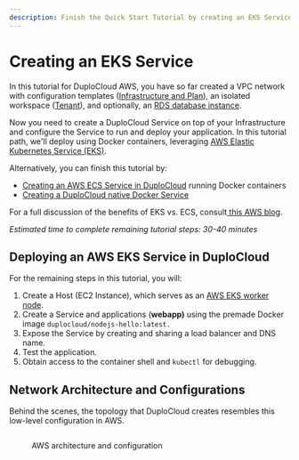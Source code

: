 ```yaml
---
description: Finish the Quick Start Tutorial by creating an EKS Service
---
```


# Creating an EKS Service

In this tutorial for DuploCloud AWS, you have so far created a VPC network with configuration templates ([Infrastructure and Plan](../step-1-infrastructure.md)), an isolated workspace ([Tenant](../step-2-tenant.md)), and optionally, an [RDS database instance](../step-4-create-a-rds-database.md).

Now you need to create a DuploCloud Service on top of your Infrastructure and configure the Service to run and deploy your application. In this tutorial path, we'll deploy using Docker containers, leveraging [AWS Elastic Kubernetes Service (EKS)](https://aws.amazon.com/eks/).&#x20;

Alternatively, you can finish this tutorial by:

* [Creating an AWS ECS Service in DuploCloud](../quick-start-ecs-services/) running Docker containers
* [Creating a DuploCloud native Docker Service](../quick-start-duplocloud-docker-services/)

For a full discussion of the benefits of EKS vs. ECS, consult[ this AWS blog](https://aws.amazon.com/blogs/containers/amazon-ecs-vs-amazon-eks-making-sense-of-aws-container-services/).

_Estimated time to complete remaining tutorial steps: 30-40 minutes_

## Deploying an AWS EKS Service in DuploCloud

For the remaining steps in this tutorial, you will:&#x20;

1. Create a Host (EC2 Instance), which serves as an [AWS EKS worker node](https://docs.aws.amazon.com/eks/latest/userguide/eks-compute.html).
2. Create a Service and applications (**webapp)** using the premade Docker image `duplocloud/nodejs-hello:latest.`
3. Expose the Service by creating and sharing a load balancer and DNS name.&#x20;
4. Test the application.
5. Obtain access to the container shell and `kubectl` for debugging.

## Network Architecture and Configurations

Behind the scenes, the topology that DuploCloud creates resembles this low-level configuration in AWS.

<figure><img src="../../../.gitbook/assets/network-diagram.png" alt=""><figcaption><p>AWS architecture and configuration</p></figcaption></figure>

